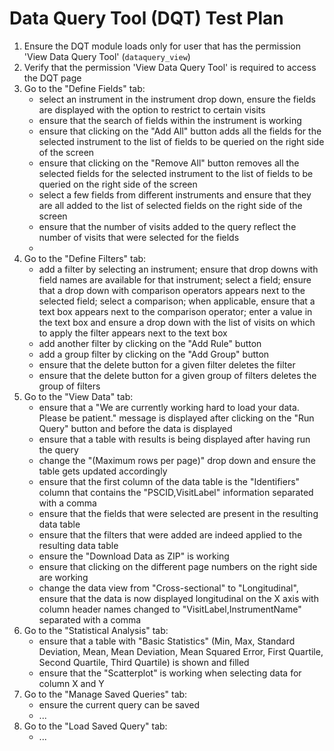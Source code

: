 # Data Query Tool (DQT) Test Plan

1. Ensure the DQT module loads only for user that has the permission 'View Data Query Tool' (`dataquery_view`)
2. Verify that the permission 'View Data Query Tool' is required to access the DQT page
3. Go to the "Define Fields" tab:
   - select an instrument in the instrument drop down, ensure the fields are displayed
     with the option to restrict to certain visits
   - ensure that the search of fields within the instrument is working
   - ensure that clicking on the "Add All" button adds all the fields for the 
     selected instrument to the list of fields to be queried on the
     right side of the screen
   - ensure that clicking on the "Remove All" button removes all the selected 
     fields for the selected instrument to the list of fields to be queried on the
     right side of the screen
   - select a few fields from different instruments and ensure that they are all added 
     to the list of selected fields on the right side of the screen
   - ensure that the number of visits added to the query reflect the number of
     visits that were selected for the fields
   -
4. Go to the "Define Filters" tab:
   - add a filter by selecting an instrument; ensure that drop downs with field names
     are available for that instrument; select a field; ensure that a drop down with 
     comparison operators appears next to the selected field; select a comparison; 
     when applicable, ensure that a text box appears next to the comparison operator;
     enter a value in the text box and ensure a drop down with the list of visits 
     on which to apply the filter appears next to the text box
   - add another filter by clicking on the "Add Rule" button
   - add a group filter by clicking on the "Add Group" button
   - ensure that the delete button for a given filter deletes the filter
   - ensure that the delete button for a given group of filters deletes the group of filters
5. Go to the "View Data" tab:
   - ensure that a "We are currently working hard to load your data. Please be patient."
     message is displayed after clicking on the "Run Query" button and before the 
     data is displayed
   - ensure that a table with results is being displayed after having run the query
   - change the "(Maximum rows per page)" drop down and ensure the table gets updated
     accordingly
   - ensure that the first column of the data table is the "Identifiers" column that
     contains the "PSCID,VisitLabel" information separated with a comma
   - ensure that the fields that were selected are present in the resulting data table
   - ensure that the filters that were added are indeed applied to the resulting data table
   - ensure the "Download Data as ZIP" is working
   - ensure that clicking on the different page numbers on the right side are working
   - change the data view from "Cross-sectional" to "Longitudinal", ensure that the 
     data is now displayed longitudinal on the X axis with column header names changed
     to "VisitLabel,InstrumentName" separated with a comma
6. Go to the "Statistical Analysis" tab:
   - ensure that a table with "Basic Statistics" (Min, Max, Standard Deviation, Mean,
     Mean Deviation, Mean Squared Error, First Quartile, Second Quartile, Third 
     Quartile) is shown and filled
   - ensure that the "Scatterplot" is working when selecting data for column X and Y
7. Go to the "Manage Saved Queries" tab:
   - ensure the current query can be saved
   - ...
8. Go to the "Load Saved Query" tab:
   - ...